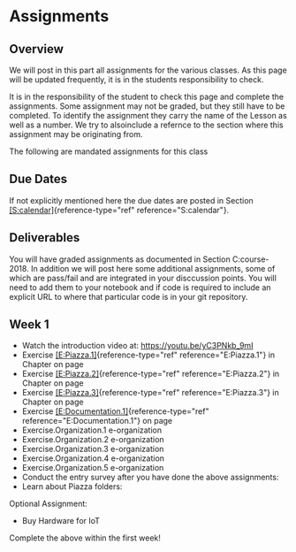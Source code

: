 Assignments
===========

Overview
--------

 

We will post in this part all assignments for the various classes. As
this page will be updated frequently, it is in the students
responsibility to check.

It is in the responsibility of the student to check this page and
complete the assignments. Some assignment may not be graded, but they
still have to be completed. To identify the assignment they carry the
name of the Lesson as well as a number. We try to alsoinclude a refernce
to the section where this assignment may be originating from.

The following are mandated assignments for this class

Due Dates
---------

If not explicitly mentioned here the due dates are posted in Section
[\[S:calendar\]](#S:calendar){reference-type="ref"
reference="S:calendar"}.

Deliverables
------------

You will have graded assignments as documented in Section C:course-2018.
In addition we will post here some additional assignments, some of which
are pass/fail and are integrated in your disccussion points. You will
need to add them to your notebook and if code is required to include an
explicit URL to where that particular code is in your git repository.

Week 1
------

-   Watch the introduction video at: <https://youtu.be/yC3PNkb_9mI>
-   Exercise [\[E:Piazza.1\]](#E:Piazza.1){reference-type="ref"
    reference="E:Piazza.1"} in Chapter on page
-   Exercise [\[E:Piazza.2\]](#E:Piazza.2){reference-type="ref"
    reference="E:Piazza.2"} in Chapter on page
-   Exercise [\[E:Piazza.3\]](#E:Piazza.3){reference-type="ref"
    reference="E:Piazza.3"} in Chapter on page
-   Exercise [\[E:Documentation.1\]](#E:Documentation.1){reference-type="ref"
    reference="E:Documentation.1"} on page
-   Exercise.Organization.1 e-organization
-   Exercise.Organization.2 e-organization
-   Exercise.Organization.3 e-organization
-   Exercise.Organization.4 e-organization
-   Exercise.Organization.5 e-organization
-   Conduct the entry survey after you have done the above assignments:
-   Learn about Piazza folders:

Optional Assignment:

-   Buy Hardware for IoT

Complete the above within the first week!
